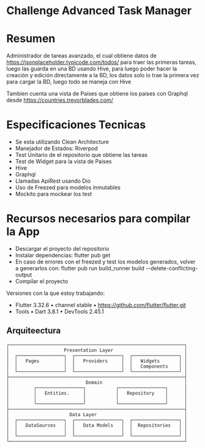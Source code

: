 # Challenge Advanced Task Manager

# Resumen

Administrador de tareas avanzado, el cual obtiene datos de https://jsonplaceholder.typicode.com/todos/ para traer las primeras tareas, luego las guarda en una BD usando Hive, para luego poder hacer la creación y edición directamente a la BD, los datos solo lo trae la primera vez para cargar la BD, luego todo se maneja con Hive

Tambien cuenta una vista de Países que obtiene los paises con Graphql desde https://countries.trevorblades.com/

# Especificaciones Tecnicas

- Se esta utilizando Clean Architecture
- Manejador de Estados: Riverpod
- Test Unitario de el repositorio que obtiene las tareas
- Test de Widget para la vista de Paises
- Hive
- Graphql
- Llamadas ApiRest usando Dio
- Uso de Freezed para modelos inmutables
- Mockito para mockear los test

# Recursos necesarios para compilar la App

- Descargar el proyecto del repositorio
- Instalar dependencias: flutter pub get
- En caso de errores con el freezed y test los modelos generados, volver a generarlos con: flutter pub run build_runner build --delete-conflicting-output
- Compilar el proyecto

Versiones con la que estoy trabajando:

- Flutter 3.32.6 • channel stable • https://github.com/flutter/flutter.git
- Tools • Dart 3.8.1 • DevTools 2.45.1

## Arquiteectura

```
┌────────────────────────────────────────────────────────────────┐
│                    Presentation Layer                          │
│  ┌─────────────────┐  ┌─────────────────┐  ┌─────────────────┐ │
│  │   Pages         │  │   Providers     │  │   Widgets       │ │
│  │                 │  │                 │  │   Components    │ │
│  └─────────────────┘  └─────────────────┘  └─────────────────┘ │
├────────────────────────────────────────────────────────────────┤
│                            Domain                              │
│         ┌─────────────────┐           ┌─────────────────┐      │
│         │   Entities.     │           │   Repository    │      │
│         │                 │           │                 │      │
│         └─────────────────┘           └─────────────────┘      │
├────────────────────────────────────────────────────────────────┤
│                      Data Layer                                │
│  ┌─────────────────┐  ┌─────────────────┐  ┌─────────────────┐ │
│  │   DataSources   │  │   Data Models   │  │  Repositories   │ │
│  │                 │  │                 │  │                 │ │
│  └─────────────────┘  └─────────────────┘  └─────────────────┘ │
└────────────────────────────────────────────────────────────────┘
```
